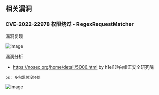 相关漏洞
---

### CVE-2022-22978 权限绕过 - RegexRequestMatcher

漏洞复现

![image](https://user-images.githubusercontent.com/55024146/170526281-9d64f561-2931-472f-aa41-22c3cbfc62fc.png)

漏洞分析
- https://nosec.org/home/detail/5006.html by h1ei1@白帽汇安全研究院

`ps: 多积累总没坏处`

![image](https://user-images.githubusercontent.com/55024146/170489085-982b6173-5600-4031-a656-f545f4583580.png)


